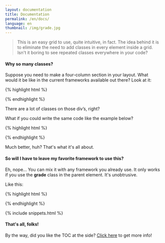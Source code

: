 ```yaml
---
layout: documentation
title: Documentation
permalink: /en/docs/
language: en
thumbnail: /img/grade.jpg
---
```


> This is an easy grid to use, quite intuitive, in fact.
The idea behind it is to eliminate the need to add classes in every element inside a grid.
Isn't it boring to see repeated classes everywhere in your code?

#### Why so many classes?
Suppose you need to make a four-column section in your layout. 
What would it be like in the current frameworks available out there? Look at it:

{% highlight html %}
<div class="row">
  <div class="your-class col-xs-12 col-md-3 col-sm-3 col-lg-3">
    <!-- Your content goes here -->
  </div>
  <div class="your-class col-xs-12 col-md-3 col-sm-3 col-lg-3">
    <!-- Your content goes here -->
  </div>
  <div class="your-class col-xs-12 col-md-3 col-sm-3 col-lg-3">
    <!-- Your content goes here -->
  </div>
  <div class="your-class col-xs-12 col-md-3 col-sm-3 col-lg-3">
    <!-- Your content goes here -->
  </div>
</div>
{% endhighlight %}

There are a lot of classes on those div’s, right?

What if you could write the same code like the example below?

{% highlight html %}
<div class="four columns one-phone">
  <div class="your-class">
    <!-- Your content goes here -->
  </div>
  <div class="your-class">
    <!-- Your content goes here -->
  </div>
  <div class="your-class">
    <!-- Your content goes here -->
  </div>
  <div class="your-class">
    <!-- Your content goes here -->
  </div>
</div>
{% endhighlight %}

Much better, huh? That's what it's all about.

#### So will I have to leave my favorite framework to use this?
Eh, nope... You can mix it with any framework you already use.
It only works if you use the **grade** class in the parent element.
It's unobtrusive.

Like this:

{% highlight html %}
<div class="grade">
  <!-- Your content goes here -->
</div>
{% endhighlight %}

{% include snippets.html %}

#### That's all, folks!

By the way, did you like the TOC at the side? [Click here](http://indice.elvessousa.com.br/) to get more info!
